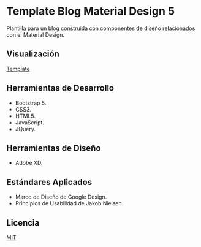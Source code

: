 # Template Blog Material Design 5
Plantilla para un blog construida con componentes de diseño relacionados con el Material Design.

## Visualización
[Template](https://osmanjimenez.github.io/Template-for-Blog-Material-Design/)

## Herramientas de Desarrollo

 - Bootstrap 5.
 - CSS3.
 - HTML5.
 - JavaScript.
 - JQuery.

## Herramientas de Diseño

 - Adobe XD.
 
 ## Estándares Aplicados

 - Marco de Diseño de Google Design.
 - Principios de Usabilidad de Jakob Nielsen.
 
 ## Licencia
[MIT](https://choosealicense.com/licenses/mit/)
